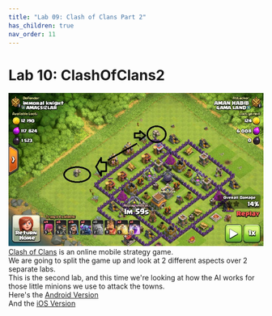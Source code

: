 ```yaml
---
title: "Lab 09: Clash of Clans Part 2"
has_children: true
nav_order: 11
---
```


# Lab 10: ClashOfClans2
[![Clash of Clans](images/lab09/clashattack.jpg)](https://youtu.be/rEwqMai4pLE)
[Clash of Clans](https://supercell.com/en/games/clashofclans/) is an online mobile strategy game.\
We are going to split the game up and look at 2 different aspects over 2 separate labs.\
This is the second lab, and this time we're looking at how the AI works for those little minions we use to attack the towns.\
Here's the [Android Version](https://play.google.com/store/apps/details?id=com.supercell.clashofclans&referrer=mat_click_id%3Df6890da7bad79ed3290aa334b12d358d-20141216-1681)\
And the [iOS Version](https://apps.apple.com/app/clash-of-clans/id529479190)

